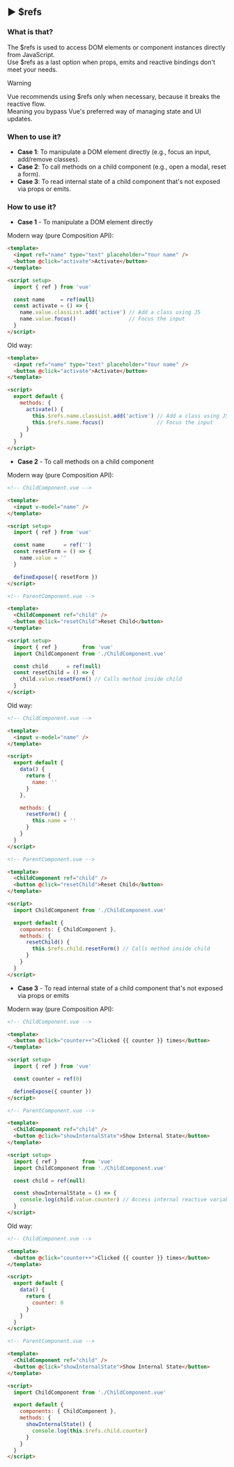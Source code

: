 ## ▶ $refs

### What is that?

The $refs is used to access DOM elements or component instances directly from JavaScript.<br>
Use $refs as a last option when props, emits and reactive bindings don't meet your needs.

> [!warning]
> Vue recommends using $refs only when necessary, because it breaks the reactive flow.<br>
> Meaning you bypass Vue's preferred way of managing state and UI updates.

### When to use it?

* **Case 1**: To manipulate a DOM element directly (e.g., focus an input, add/remove classes).
* **Case 2**: To call methods on a child component (e.g., open a modal, reset a form).
* **Case 3**: To read internal state of a child component that's not exposed via props or emits.

### How to use it?

* **Case 1** - To manipulate a DOM element directly

Modern way (pure Composition API):

```html
<template>
  <input ref="name" type="text" placeholder="Your name" />
  <button @click="activate">Activate</button>
</template>

<script setup>
  import { ref } from 'vue'

  const name     = ref(null)
  const activate = () => {
    name.value.classList.add('active') // Add a class using JS
    name.value.focus()                 // Focus the input
  }
</script>
```

Old way:

```html
<template>
  <input ref="name" type="text" placeholder="Your name" />
  <button @click="activate">Activate</button>
</template>

<script>
  export default {
    methods: {
      activate() {
        this.$refs.name.classList.add('active') // Add a class using JS
        this.$refs.name.focus()                 // Focus the input
      }
    }
  }
</script>
```

* **Case 2** - To call methods on a child component

Modern way (pure Composition API):

```html
<!-- ChildComponent.vue -->

<template>
  <input v-model="name" />
</template>

<script setup>
  import { ref } from 'vue'

  const name      = ref('')
  const resetForm = () => {
    name.value = ''
  }

  defineExpose({ resetForm })
</script>

<!-- ParentComponent.vue -->

<template>
  <ChildComponent ref="child" />
  <button @click="resetChild">Reset Child</button>
</template>

<script setup>
  import { ref }        from 'vue'
  import ChildComponent from './ChildComponent.vue'

  const child      = ref(null)
  const resetChild = () => {
    child.value.resetForm() // Calls method inside child
  }
</script>
```

Old way:

```html
<!-- ChildComponent.vue -->

<template>
  <input v-model="name" />
</template>

<script>
  export default {
    data() {
      return {
        name: ''
      }
    },

    methods: {
      resetForm() {
        this.name = ''
      }
    }
  }
</script>

<!-- ParentComponent.vue -->

<template>
  <ChildComponent ref="child" />
  <button @click="resetChild">Reset Child</button>
</template>

<script>
  import ChildComponent from './ChildComponent.vue'

  export default {
    components: { ChildComponent },
    methods: {
      resetChild() {
        this.$refs.child.resetForm() // Calls method inside child
      }
    }
  }
</script>
```

* **Case 3** - To read internal state of a child component that's not exposed via props or emits

Modern way (pure Composition API):

```html
<!-- ChildComponent.vue -->

<template>
  <button @click="counter++">Clicked {{ counter }} times</button>
</template>

<script setup>
  import { ref } from 'vue'

  const counter = ref(0)

  defineExpose({ counter })
</script>

<!-- ParentComponent.vue -->

<template>
  <ChildComponent ref="child" />
  <button @click="showInternalState">Show Internal State</button>
</template>

<script setup>
  import { ref }        from 'vue'
  import ChildComponent from './ChildComponent.vue'

  const child = ref(null)

  const showInternalState = () => {
    console.log(child.value.counter) // Access internal reactive variable
  }
</script>
```

Old way:

```html
<!-- ChildComponent.vue -->

<template>
  <button @click="counter++">Clicked {{ counter }} times</button>
</template>

<script>
  export default {
    data() {
      return {
        counter: 0
      }
    }
  }
</script>

<!-- ParentComponent.vue -->

<template>
  <ChildComponent ref="child" />
  <button @click="showInternalState">Show Internal State</button>
</template>

<script>
  import ChildComponent from './ChildComponent.vue'

  export default {
    components: { ChildComponent },
    methods: {
      showInternalState() {
        console.log(this.$refs.child.counter)
      }
    }
  }
</script>
```
